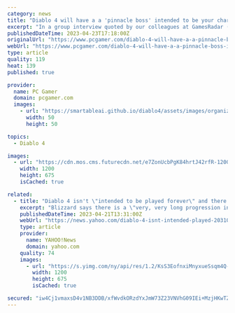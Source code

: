 ```yaml
---
category: news
title: "Diablo 4 will have a a 'pinnacle boss' intended to be your character's final challenge"
excerpt: "In a group interview quoted by our colleagues at GamesRadar (opens in new tab), associate game director Joe Piepiora said that Diablo 4 \"is not intended to be played forever\" and, ..."
publishedDateTime: 2023-04-23T17:18:00Z
originalUrl: "https://www.pcgamer.com/diablo-4-will-have-a-a-pinnacle-boss-intended-to-be-your-characters-final-challenge/"
webUrl: "https://www.pcgamer.com/diablo-4-will-have-a-a-pinnacle-boss-intended-to-be-your-characters-final-challenge/"
type: article
quality: 119
heat: 139
published: true

provider:
  name: PC Gamer
  domain: pcgamer.com
  images:
    - url: "https://smartableai.github.io/diablo4/assets/images/organizations/pcgamer.com-50x50.jpg"
      width: 50
      height: 50

topics:
  - Diablo 4

images:
  - url: "https://cdn.mos.cms.futurecdn.net/e7ZonUcbPgK84hrtJ42rfR-1200-80.jpg"
    width: 1200
    height: 675
    isCached: true

related:
  - title: "Diablo 4 isn't \"intended to be played forever\" and there's a \"pinnacle boss encounter\" at the end"
    excerpt: "Blizzard says there is a \"very, very long progression in place\" beyond level 100 in Nightmare dungeons, but it doesn't go on forever ..."
    publishedDateTime: 2023-04-21T13:31:00Z
    webUrl: "https://news.yahoo.com/diablo-4-isnt-intended-played-203108237.html"
    type: article
    provider:
      name: YAHOO!News
      domain: yahoo.com
    quality: 74
    images:
      - url: "https://s.yimg.com/ny/api/res/1.2/KsS3EofnxiMnyxueSsqm4Q--/YXBwaWQ9aGlnaGxhbmRlcjt3PTEyMDA7aD02NzU-/https://media.zenfs.com/en/gamesradar_237/d23b6956a6654889a531db8ed508f63c"
        width: 1200
        height: 675
        isCached: true

secured: "iw4Cj1vmaxsD4v1NB3DDB/xfWvdkORzdYxJmW73Z23VNVhG09IEi+MzjHKwTZ7OtOrEIPdf2zSXBtsYCLXxFO2R7km5IwuZddF/9bSBC59LLWkIb9qAWSoWFzrEioBQAjyITUYu5bcRjNCTZXLKj5FOYDMxKNZJbJeZioCd3qW1dr6ZT0+1+Y1Eo5/sgUjVSW8wKX9LGeI81ZS2z043iSVigziCkEu9YpJQ3en1S5Y1KavSOLgjvY8w7MwN5ZMk01kQCjdVm7NpsP3VXcNoWJdN2ySamcVKJkQYlkDpDzqvOGbRSKRbiKjRn5z6tUo4r8ZDugOxdTYXJSk+wDlLny5hIz29YR6aPOMFSsK94YOA=;GWMHsfMdgkBOHAwWXK5gMg=="
---
```


